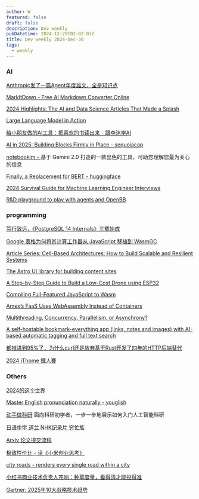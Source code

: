 ```yaml
---
author: W
featured: false
draft: false
description: Dev weekly
pubDatetime: 2024-12-29T02:02:03Z
title: Dev weekly 2024-Dec-30
tags:
  - weekly
---
```


### AI

[]()

[]()

[]()

[]()

[Anthropic发了一篇Agent年度雄文，全是知识点](https://mp.weixin.qq.com/s?__biz=Mzg5Mjc3MjIyMA%3D%3D&abtest_cookie=AAACAA%3D%3D&ascene=56&chksm=c10d35f9c636a585b031024fad45588d45fae04397e392a0cb0a7468d364ddab18dc7b59fcba&clicktime=1734762319&countrycode=CN&devicetype=android-34&enterid=1734762319&exportkey=n_ChQIAhIQN3pxK5DGQAEm%2Bz4wJ5hxyhLjAQIE97dBBAEAAAAAAKY6MWJQpOAAAAAOpnltbLcz9gKNyK89dVj0GnvK%2FdS4jXrgExDo0MLUyq%2BEG%2BQxMe4V2wPOsO8rmnjXBot%2F7hJUmAr5PtsZsKxjb9isERwYOeMiH5q45D4oTuWt%2FIhUTVCa%2Bp9KPUASZ9IDMXHQvHv0gZFpGWklevBRpST4cSCLEDF3zDjYcuz7KZ7%2FkdMrJiE6rRAvztbexF7MeoTdo4Q8xXL226hvpaxW6lMDNVoIcElIBXfl2aBoRfVl%2Fu0N6a0hzH9CFWzqduvNLaIp%2FZ11HFEPjMeX&fasttmpl_flag=0&fasttmpl_fullversion=7521716-zh_CN-zip&fasttmpl_type=0&finder_biz_enter_id=4&flutter_pos=0&idx=1&lang=zh_CN&mid=2247572585&nettype=WIFI&pass_ticket=khIbPr0c83S4QtZax%2BtfnYVTJGoknSj8YdHMsC%2Bk%2FxbMFiA9%2BZQE8Fovm5CxJW8A&ranksessionid=1734761672&realreporttime=1734762319386&scene=90&session_us=gh_9b1df4558a05&sessionid=1734762315&sn=72a75f85e493b06e7fd1079df89b718b&subscene=93&utm_source=pocket_shared&version=28003734&wx_header=3&xtrack=1)

[MarkItDown - Free AI Markdown Converter Online](https://markitdown.pro/?utm_source=pocket_saves)

[2024 Highlights: The AI and Data Science Articles That Made a Splash](https://towardsdatascience.com/2024-highlights-the-ai-and-data-science-articles-that-made-a-splash-2c0979b4d595)

[Large Language Model in Action](https://github.com/wangwei1237/LLM_in_Action)

[给小朋友做的AI工具：把喜欢的书读出来 - 跟李沐学AI](https://www.bilibili.com/video/BV1xbkkYGEQq/?spm_id_from=333.1007.tianma.2-2-5.click&utm_source=pocket_saves&vd_source=da1418029b9e64c9c06a4e0f34e780c7)

[AI in 2025: Building Blocks Firmly in Place - sequoiacap](https://www.sequoiacap.com/article/ai-in-2025/)

[notebooklm - ](https://notebooklm.google/) 基于 Gemini 2.0 打造的一款出色的工具，可助您理解您最为关心的信息

[Finally, a Replacement for BERT - huggingface](https://huggingface.co/blog/modernbert)

[2024 Survival Guide for Machine Learning Engineer Interviews](https://towardsdatascience.com/2024-survival-guide-for-machine-learning-engineer-interviews-e74eccef4645)

[R&D playground to play with agents and OpenBB](https://github.com/OpenBB-finance/openbb-agents)

[]()

[]()

### programming

[笃行致远，《PostgreSQL 14 Internals》三载始成](https://mp.weixin.qq.com/s?__biz=MzUyOTAyMzMyNg%3D%3D&abtest_cookie=AAACAA%3D%3D&ascene=3&chksm=fb8d94e83071b3d7618e4f3ee2d4956fe8f3d7d27248896c4ec0177df290e734a01149931a07&clicktime=1735024459&countrycode=CN&devicetype=android-34&enterid=1735024459&exportkey=n_ChQIAhIQxs5L8bNXsDKr1jqv0YyzyxLjAQIE97dBBAEAAAAAACSXBEa%2FS7QAAAAOpnltbLcz9gKNyK89dVj0uEIxl44Ddd%2B0VFjyPeR9WHK%2BDrFQoNYTvGOUsE5UsxPfUVNaP9sRSs2oZdmQH3%2F0iybj1RIismfgK4GSjF6z6O61yJYnBjSol5lsN84F5Nxx7mtfOdz%2BIHZ98IP1hM8dOcrT2fHKUqyvft7FUGVKpSzlH8KVtFUs7Ayy%2BzhlliOqivTA5faTM7CygGMeck6My4jSteWZAarTly2YlaWOVF52wfbc4DrpQCPOweUqxVgbqVLjLv2JzhCoU%2F4e&fasttmpl_flag=0&fasttmpl_fullversion=7527785-zh_CN-zip&fasttmpl_type=0&idx=1&lang=zh_CN&mid=2247492524&nettype=WIFI&pass_ticket=x4PXnzU7HpJUuWmCJQNL%2BgxHOVg0Npiq44S6cqs%2BdD1z7R9H4b3YFKQbCYHD5DHW&realreporttime=1735024459697&scene=126&session_us=gh_3f48baa8ceb4&sessionid=1735024414&sn=65dabbe799456fa588fac83ad34c93d4&subscene=10000&utm_source=pocket_shared&version=28003734&wx_header=3)

[Google 表格为何将其计算工作器从 JavaScript 移植到 WasmGC](https://web.dev/case-studies/google-sheets-wasmgc)

[Article Series: Cell-Based Architectures: How to Build Scalable and Resilient Systems](https://www.infoq.com/articles/cell-based-architecture-2024-series/?utm_source=pocket_shared)

[The Astro UI library for building content sites](https://ui.full.dev/)

[A Step-by-Step Guide to Build a Low-Cost Drone using ESP32](https://www.digikey.com/en/maker/projects/a-step-by-step-guide-to-build-a-low-cost-drone-using-esp32/8afccd0690574bcebfa0d2ad6fd0a391?utm_source=pocket_saves)

[Compiling Full-Featured JavaScript to Wasm](https://x.com/tmikov/status/1871397866327203845?utm_source=pocket_saves)

[Amex’s FaaS Uses WebAssembly Instead of Containers](https://thenewstack.io/amexs-faas-uses-webassembly-instead-of-containers/?utm_source=pocket_shared)

[Multithreading, Concurrency, Parallelism, or Asynchrony?](https://fontseca.dev/archive/computer-science/2024/12/multithreading-concurrency-parallelism-or-asynchrony?utm_source=pocket_shared)

[A self-hostable bookmark-everything app (links, notes and images) with AI-based automatic tagging and full text search](https://github.com/hoarder-app/hoarder)

[都推进到95%了，为什么curl还是放弃基于Rust开发了四年的HTTP后端替代](https://mp.weixin.qq.com/s?__biz=MjM5MDE0Mjc4MA%3D%3D&abtest_cookie=AAACAA%3D%3D&ascene=56&chksm=bc7fe71b083fb2d124772908b5af4ddb0ed9519fab123015c41d314913705f3c7f3a6d11427e&clicktime=1735106778&countrycode=CN&devicetype=android-34&enterid=1735106778&exportkey=n_ChQIAhIQn9O2B4nPm5PO5MR1XyyyfxLjAQIE97dBBAEAAAAAANm2L2KcK9AAAAAOpnltbLcz9gKNyK89dVj0DrKUrIgj1bsQdowjxNHH6GqQ9k0SkF4wmPauiMsZoUKSNMCKqF4NvM%2FUPXINOu1hq7LbwGSKEPqb34WS5KQWxLynvxQBcI%2B9OvJesJUTGC2ySWgfQS4m77VSCrPqmx2qjLwMYKw8CQAfP0XxOaTpye3v%2BE9jqN01NmQiSL25%2BxTzoK3CXdX0xad12ZnUpTLaVcF6fewC56FEgQS26oJnGvR0Dobc6A%2FWCB0Ryios%2FjSo9QlUdv%2B2bEtZ1qy4&fasttmpl_flag=0&fasttmpl_fullversion=7529014-zh_CN-zip&fasttmpl_type=0&finder_biz_enter_id=4&flutter_pos=1&idx=1&lang=zh_CN&mid=2651229946&nettype=WIFI&pass_ticket=u4Je%2BZ4Tzs9l5E1gDPOJICWY42dZDcZoYpqFlNuZ3ECzF9%2B%2BcEPiWoa0bRoEYEZg&ranksessionid=1735106760&realreporttime=1735106778556&scene=90&session_us=gh_b443474846ae&sessionid=1735106765&sn=842934f59c1d030b8b42d300530cae73&subscene=93&utm_source=pocket_shared&version=28003737&wx_header=3&xtrack=1)

[2024 iThome 鐵人賽](https://ithelp.ithome.com.tw/2024ironman/reward)

### Others

[2024的这个世界](https://mp.weixin.qq.com/s?__biz=MzI5NDE0MDkxNQ%3D%3D&abtest_cookie=AAACAA%3D%3D&ascene=56&chksm=f6d471eae9a5ce08b6b0112e761764f1ada568dbc2cf0195a16a8d02af8eed5c26d1e363b096&clicktime=1735043618&countrycode=CN&devicetype=android-34&enterid=1735043618&exportkey=n_ChQIAhIQSpMkNUs1xu3X1rq3JJZ9WBLjAQIE97dBBAEAAAAAACAqE%2BkTa6kAAAAOpnltbLcz9gKNyK89dVj0lmMJHcfdnYIfFl2gMie7MwYkXWs6cOeXPhAzLucx5kckVj29b7mHm0VSGW%2B6UYhpsMVPTDKrygcsj1YO%2Fo1UEElhmq2V3XHK1b3iVTUTR9VTQCyVjn%2BkeYiMP1BG1Om34pHh1GkrWLQH1SRLi%2FPjyv9GCv55A89hjxiVvNw%2BZwkfD0D5ZieQUMFjNj9F6xl7F58PurngyFxnXlS9dzrnpenW0vnvNQD9nXGdvi4tvtymTMZBaO7lqXF5vAK1&fasttmpl_flag=0&fasttmpl_fullversion=7528733-zh_CN-zip&fasttmpl_type=0&finder_biz_enter_id=4&flutter_pos=1&idx=1&lang=zh_CN&mid=2653017505&nettype=WIFI&pass_ticket=%2F1cjFZdzFNrZ2o2Arbh5EE5vkUpxaLlNRtxCTcrSnpuot%2BbkV6C3AZzQI7Nz8VN9&ranksessionid=1735043560&realreporttime=1735043618210&scene=90&session_us=gh_c88a0f23274b&sessionid=1735043611&sn=78dc17b37edcf67189f43589871ce19e&subscene=93&utm_source=pocket_shared&version=28003734&wx_header=3&xtrack=1)

[Master English pronunciation naturally - youglish](https://youglish.com/)

[动手做科研](https://github.com/WengLean/hands-on-research-tutorial/) 面向科研初学者，一步一步地展示如何入门人工智能科研

[日语中字 道兰 NHK纪录片 穷忙族](https://www.bilibili.com/video/BV1RJ411v7Pz?buvid=XU4AFF5402A5C984EAF3DE59046F789155887&from_spmid=search.search-result.0.0&is_story_h5=false&mid=pzdIwkXoRpRhSDISXHPkug%3D%3D&plat_id=116&share_from=ugc&share_medium=android&share_plat=android&share_session_id=e5d6018c-8243-4016-bbf4-85ced49a2cc4&share_source=GENERIC&share_tag=s_i&spmid=united.player-video-detail.0.0&timestamp=1735200987&unique_k=NjtwCZz&up_id=22096191&vd_source=da1418029b9e64c9c06a4e0f34e780c7)

[Arxiv 论文提交流程](https://zhuanlan.zhihu.com/p/109405192?utm_source=pocket_saves)

[极致性价比 - 读《小米创业思考》](https://blog.devtang.com/2024/12/22/xiaomi-development-notes/?utm_source=pocket_shared)

[city roads - renders every single road within a city](https://anvaka.github.io/city-roads/)

[小红书商业技术负责人苍响：种草度量，看得清才能投得准](https://mp.weixin.qq.com/s?__biz=Mzg4Mzg0NDQ2Ng%3D%3D&abtest_cookie=AAACAA%3D%3D&ascene=56&chksm=cf4d8739f83a0e2f5c5dbaab153abbc244e29d5a733243c3704a0f3c42d360fb20df05bdd076&clicktime=1734840793&countrycode=CN&devicetype=android-34&enterid=1734840793&exportkey=n_ChQIAhIQ%2FcuAx%2FVSAdoRKRdWr6bEORLUAQIE97dBBAEAAAAAAPXeDHTjitIAAAAOpnltbLcz9gKNyK89dVj0H3cj5PH%2FoBWpuUMK8y3zr6CNyBcvP7XdHFltJ1BHEMoNibAmUfVxbSJgZ7r52b3%2BjyJHi3cx20rf32yXsUddia7KiL%2F6zbzR23wJvPGl6qJqLhJQe%2FkV0r6GOPj8Oz5wpdcFK9AIxVVMolLJrcYlYvu6QfffcJPUJ9HfEg9Lolgy8CcgWVDMXRs8YjBA864%2B8ZYchNdzC%2FM8xPu76xyrJGpaF5Q9tsy6CPXx79dM&exptype=timeline_recommend_article_u2i_highstickiness_tlfeeds&fasttmpl_flag=0&fasttmpl_fullversion=7521716-zh_CN-zip&fasttmpl_type=0&finder_biz_enter_id=5&flutter_pos=20&idx=3&lang=zh_CN&mid=2247627556&nettype=WIFI&pass_ticket=mKhJ%2F0G52RILels1aMHOcnJNrnncAEh9jUTn2Wq%2FAXsvf6nYtGLEtYkye7Q%2BiXya&ranksessionid=1734840195_1&realreporttime=1734840793264&scene=169&session_us=gh_aa068ba8cd1a&sessionid=1734840154&sn=51c78ccf8083d4038851e9e7e8d52082&subscene=200&utm_source=pocket_shared&version=28003734&wx_header=3)

[Gartner: 2025年10大战略技术趋势](https://mp.weixin.qq.com/s?__biz=MjM5MzcwOTkyMw%3D%3D&abtest_cookie=AAACAA%3D%3D&ascene=56&chksm=bc59d9368b7610159e1d7db3d4c68a12a20c97c95e6c7579efea574536649968e43ef26be31a&clicktime=1734831089&countrycode=CN&devicetype=android-34&enterid=1734831089&exportkey=n_ChQIAhIQy2sB6%2B1pKyqpbzUWmtCF4hLjAQIE97dBBAEAAAAAAGXCKCrIAk0AAAAOpnltbLcz9gKNyK89dVj0N%2FF0oJunV%2FDtLa1f58AZhjMtc8%2FSVSSi4cvxFi%2FMGNqzwm7vT46rnx9N7cTk7H%2Br0agAMOWsHw6r4tPY5buFQsvpZF2kxYxAn%2B8tQq08FSI0Uk9zoeHqbT%2BL7glld7VYwK7aAtLTKCSy4BN%2FFZ3qIL1%2B3DQ78GmfFT%2FS4DNSbaLnr7R4Nhwk5gFxtnvU7no4CGyNxvXRfMSbuEtpKnskZWoV58nipdUrIlERYWODlZaD0WTFNnoNMXw3JLC3&fasttmpl_flag=0&fasttmpl_fullversion=7521716-zh_CN-zip&fasttmpl_type=0&finder_biz_enter_id=4&flutter_pos=8&idx=1&lang=zh_CN&mid=2651873690&nettype=WIFI&pass_ticket=VB%2BjM9rJW1%2Ftl5qqCXRCxF1bwglZzC5133zWzSEtrXwegzrzfFTOTZ6Ok2GInLLP&ranksessionid=1734831075&realreporttime=1734831089327&scene=90&session_us=gh_e783b8218849&sessionid=1734831075&sn=176b150e63d2b2a7337ac8f451647e3f&subscene=93&utm_source=pocket_shared&version=28003734&wx_header=3&xtrack=1)

[]()

[]()

[]()

[]()

[]()

[]()

[]()

[]()

[]()

[]()

[]()

[]()

[]()

[]()

[]()

[]()

[]()

[]()

[]()

[]()

[]()

[]()

[]()

[]()

[]()

[]()

[]()

[]()

[]()

[]()

[]()

[]()

[]()

[]()

[]()

[]()

[]()

[]()

[]()

[]()

[]()

[]()

[]()

[]()

[]()

[]()

[]()

[]()

[]()

[]()

[]()

[]()

[]()

[]()

[]()

[]()

[]()

[]()

[]()

[]()

[]()

[]()

[]()

[]()

[]()

[]()

[]()

[]()

[]()

[]()

[]()

[]()

[]()

[]()

[]()

[]()

[]()

[]()

[]()

[]()

[]()

[]()

[]()

[]()

[]()

[]()

[]()

[]()

[]()

[]()

[]()

[]()

[]()

[]()

[]()

[]()

[]()

[]()

[]()
